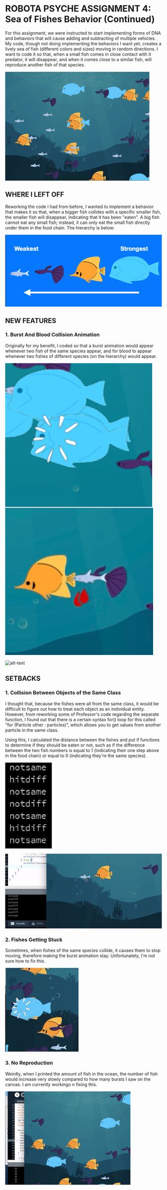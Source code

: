 # ROBOTA PSYCHE ASSIGNMENT 4: Sea of Fishes Behavior (Continued)

For this assignment, we were instructed to start implementing forms of DNA and behaviors that will cause adding and subtracting of multiple vehicles. My code, though not doing implementing the behaviors I want yet, creates a lively sea of fish (different colors and sizes) moving in random directions. I want to code it so that, when a small fish comes in close contact with it predator, it will disappear, and when it comes close to a similar fish, will reproduce another fish of that species.

![alt-text](images/final.gif)

## WHERE I LEFT OFF

Reworking the code I had from before, I wanted to implement a behavior that makes it so that, when a bigger fish collides with a specific smaller fish, the smaller fish will disappear, indicating that it has been "eaten". A big fish cannot eat any small fish; instead, it can only eat the small fish directly under them in the food chain. The hierarchy is below:

![](images/hierarchy.png)

## NEW FEATURES

### 1. Burst And Blood Collision Animation

Originally for my benefit, I coded so that a burst animation would appear whenever two fish of the same species appear, and for blood to appear whenever two fishes of different species (on the hierarchy) would appear.

![](images/burst.png)
![](images/blood.png)

![alt-text](images/oceanburst.gif)

## SETBACKS

### 1. Collision Between Objects of the Same Class

I thought that, because the fishes were all from the same class, it would be difficult to figure out how to treat each object as an individual entity. However, from reworking some of Professor's code regarding the separate function, I found out that there is a certain syntax for() loop for this called "for (Particle other : particles)", which allows you to get values from another particle in the same class.

Using this, I calculated the distance between the fishes and put if functions to determine if they should be eaten or not, such as if the difference between the two fish numbers is equal to 1 (indicating their one step above in the food chain) or equal to 0 (indicating they're the same species).

![](images/print.png)

![alt-text](images/printhit.gif)

### 2. Fishes Getting Stuck

Sometimes, when fishes of the same species collide, it causes them to stop moving, therefore making the burst animation stay. Unfortunately, I'm not sure how to fix this.

![alt-text](images/burststuck.gif)

### 3. No Reproduction

Weirdly, when I printed the amount of fish in the ocean, the number of fish would increase very slowly compared to how many bursts I saw on the canvas. I am currently workingo n fixing this.

![alt-text](images/notReproducing.gif)
